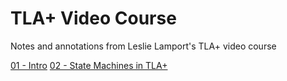 # TLA+ Video Course

Notes and annotations from Leslie Lamport's TLA+ video course

[01 - Intro](http://lamport.azurewebsites.net/video/intro.html)
[02 - State Machines in TLA+](http://lamport.azurewebsites.net/video/smintla.html)
